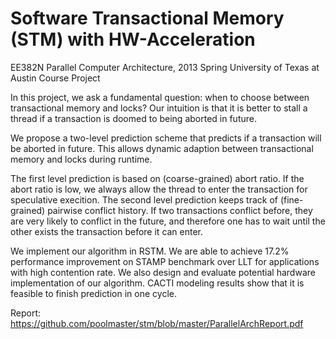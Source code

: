 Software Transactional Memory (STM) with HW-Acceleration
===

EE382N Parallel Computer Architecture, 2013 Spring
University of Texas at Austin
Course Project

In this project, we ask a fundamental question: when to choose between transactional memory and locks? Our intuition is that it is better to stall a thread if a transaction is doomed to being aborted in future.

We propose a two-level prediction scheme that predicts if a transaction will be aborted in future. This allows dynamic adaption between transactional memory and locks during runtime.

The first level prediction is based on (coarse-grained) abort ratio. If the abort ratio is low, we always allow the thread to enter the transaction for speculative execition.  The second level prediction keeps track of (fine-grained) pairwise conflict history. If two transactions conflict before, they are very likely to conflict in the future, and therefore one has to wait until the other exists the transaction before it can enter.

We implement our algorithm in RSTM. We are able to achieve 17.2% performance improvement on STAMP benchmark over LLT for applications with high contention rate. We also design and evaluate potential hardware implementation of our algorithm. CACTI modeling results show that it is feasible to finish prediction in one cycle.

Report: https://github.com/poolmaster/stm/blob/master/ParallelArchReport.pdf
